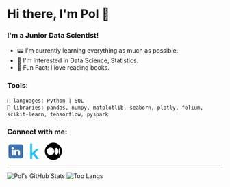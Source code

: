 # Hi there, I'm Pol 🐶

<!--
**hhej/hhej** is a ✨ _special_ ✨ repository because its `README.md` (this file) appears on your GitHub profile.

Here are some ideas to get you started:

- 🔭 I’m currently working on ...
- 🌱 I’m currently learning ...
- 👯 I’m looking to collaborate on ...
- 🤔 I’m looking for help with ...
- 💬 Ask me about ...
- 📫 How to reach me: ...
- 😄 Pronouns: ...
- ⚡ Fun fact: ...
-->

### I'm a Junior Data Scientist!
- 📟  I'm currently learning everything as much as possible.
- 💭  I'm Interested in Data Science, Statistics.
- 📖  Fun Fact: I love reading books.

### Tools:
    👀 languages: Python | SQL 
    🧠 libraries: pandas, numpy, matplotlib, seaborn, plotly, folium, scikit-learn, tensorflow, pyspark

### Connect with me:

[<img align="center" alt="hhej | LinkedIn" width="40px" src="images/linkedin_logo.png" />][linkedin]
[<img align="center" alt="hhej | Kaggle" width="40px" src="images/kaggle_logo.png" />][kaggle]
[<img align="center" alt="hhej | Medium" width="40px" src="images/medium_logo.png" />][medium]


---


![Pol's GitHub Stats](https://github-readme-stats.vercel.app/api?username=hhej&show_icons=true&theme=graywhite)
![Top Langs](https://github-readme-stats.vercel.app/api/top-langs/?username=hhej&hide_border=true)

[linkedin]: https://www.linkedin.com/in/panjapol-am/
[kaggle]: https://www.kaggle.com/poltitor
[medium]: https://poltitor.medium.com/
